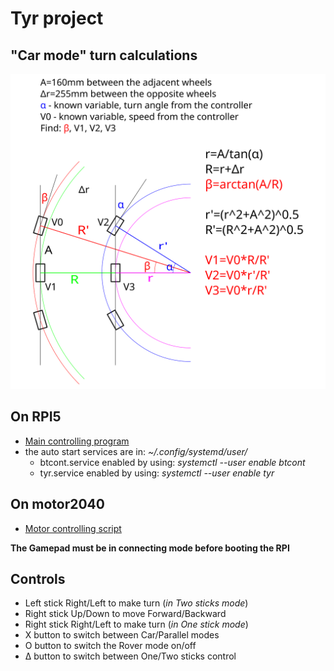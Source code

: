 # Tyr project

## "Car mode" turn calculations

![tyr_turn.png](tyr_turn.png)

## On RPI5

- [Main controlling program](tyr_controller.py)
- the auto start services are in: *~/.config/systemd/user/*
  - btcont.service enabled by using: *systemctl --user enable btcont*
  - tyr.service enabled by using: *systemctl --user enable tyr*

## On motor2040

- [Motor controlling script](code.py)

**The Gamepad must be in connecting mode before booting the RPI**

## Controls

- Left stick Right/Left to make turn (*in Two sticks mode*)
- Right stick Up/Down to move Forward/Backward
- Right stick Right/Left to make turn (*in One stick mode*)
- X button to switch between Car/Parallel modes
- O button to switch the Rover mode on/off
- Δ button to switch between One/Two sticks control
